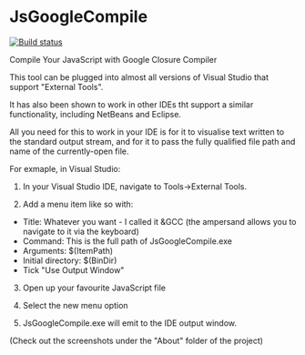JsGoogleCompile
===============

[![Build status](https://ci.appveyor.com/api/projects/status/gg1g21lrsla2vc27?svg=true)](https://ci.appveyor.com/project/jameswiseman76/jsgooglecompile)

Compile Your JavaScript with Google Closure Compiler

This tool can be plugged into almost all versions of Visual Studio that support "External Tools". 

It has also been shown to work in other IDEs tht support a similar functionality, including NetBeans and Eclipse. 

All you need for this to work in your IDE is for it to visualise text written to the standard output stream, and for it to pass the fully qualified file path and name of the currently-open file.

For exmaple, in Visual Studio:

1) In your Visual Studio IDE, navigate to Tools->External Tools. 

2) Add a menu item like so with:

 - Title: Whatever you want  - I called it &GCC (the ampersand allows you to navigate to it via the keyboard)
 - Command: This is the full path of JsGoogleCompile.exe
 - Arguments: $(ItemPath)
 - Initial directory: $(BinDir)
 - Tick "Use Output Window"

3) Open up your favourite JavaScript file

4) Select the new menu option

5) JsGoogleCompile.exe will emit to the IDE output window.

(Check out the screenshots under the "About" folder of the project)
